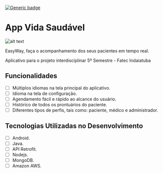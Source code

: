 [![Generic badge](https://img.shields.io/badge/Android%20API-23-green)](https://shields.io/)
# App Vida Saudável

![alt text](https://image.flaticon.com/icons/svg/3068/3068087.svg&s=200)

EasyWay, faça o acompanhamento dos seus pacientes em tempo real.

Aplicativo para o projeto interdisciplinar 5º Semestre - Fatec Indaiatuba 

## Funcionalidades

* [ ] Múltiplos idiomas na tela principal do aplicativo.
* [ ] Idioma na tela de configuração.
* [ ] Agendamento fácil e rápido ao alcance do usuário.
* [ ] Histórico de todos os prontuários do paciente.
* [ ] Diferentes tipos de perfis, tais como: paciente, médico e administrador.

## Tecnologias Utilizadas no Desenvolvimento

* [ ] Android.
* [ ] Java.
* [ ] API Retrofit.
* [ ] Nodejs.
* [ ] MongoDB.
* [ ] Amazon AWS.
